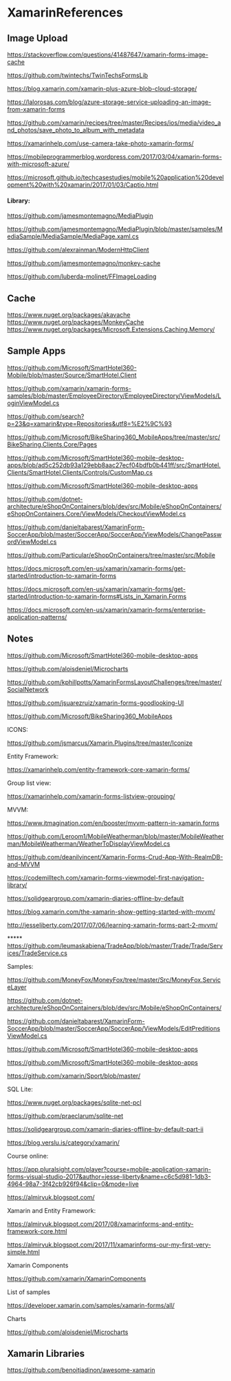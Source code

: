 # XamarinReferences
<h2>Image Upload</h2>

https://stackoverflow.com/questions/41487647/xamarin-forms-image-cache 

https://github.com/twintechs/TwinTechsFormsLib 

https://blog.xamarin.com/xamarin-plus-azure-blob-cloud-storage/ 

https://lalorosas.com/blog/azure-storage-service-uploading-an-image-from-xamarin-forms 

https://github.com/xamarin/recipes/tree/master/Recipes/ios/media/video_and_photos/save_photo_to_album_with_metadata 

https://xamarinhelp.com/use-camera-take-photo-xamarin-forms/ 

https://mobileprogrammerblog.wordpress.com/2017/03/04/xamarin-forms-with-microsoft-azure/ 

https://microsoft.github.io/techcasestudies/mobile%20application%20development%20with%20xamarin/2017/01/03/Captio.html 


<h4>Library:</h4> 

https://github.com/jamesmontemagno/MediaPlugin 

https://github.com/jamesmontemagno/MediaPlugin/blob/master/samples/MediaSample/MediaSample/MediaPage.xaml.cs 


https://github.com/alexrainman/ModernHttpClient 


https://github.com/jamesmontemagno/monkey-cache 


https://github.com/luberda-molinet/FFImageLoading 

<h2>Cache</h2>

https://www.nuget.org/packages/akavache 
https://www.nuget.org/packages/MonkeyCache 
https://www.nuget.org/packages/Microsoft.Extensions.Caching.Memory/

 <h2>Sample Apps</h2>
 
 https://github.com/Microsoft/SmartHotel360-Mobile/blob/master/Source/SmartHotel.Client
 
 https://github.com/xamarin/xamarin-forms-samples/blob/master/EmployeeDirectory/EmployeeDirectory/ViewModels/LoginViewModel.cs 

https://github.com/search?p=23&q=xamarin&type=Repositories&utf8=%E2%9C%93 

https://github.com/Microsoft/BikeSharing360_MobileApps/tree/master/src/BikeSharing.Clients.Core/Pages 

https://github.com/Microsoft/SmartHotel360-mobile-desktop-apps/blob/ad5c252db93a129ebb8aac27ecf04bdfb0b441ff/src/SmartHotel.Clients/SmartHotel.Clients/Controls/CustomMap.cs 

https://github.com/Microsoft/SmartHotel360-mobile-desktop-apps 

https://github.com/dotnet-architecture/eShopOnContainers/blob/dev/src/Mobile/eShopOnContainers/eShopOnContainers.Core/ViewModels/CheckoutViewModel.cs 

https://github.com/danieltabarest/XamarinForm-SoccerApp/blob/master/SoccerApp/SoccerApp/ViewModels/ChangePasswordViewModel.cs 

https://github.com/Particular/eShopOnContainers/tree/master/src/Mobile 

https://docs.microsoft.com/en-us/xamarin/xamarin-forms/get-started/introduction-to-xamarin-forms 

https://docs.microsoft.com/en-us/xamarin/xamarin-forms/get-started/introduction-to-xamarin-forms#Lists_in_Xamarin.Forms 

https://docs.microsoft.com/en-us/xamarin/xamarin-forms/enterprise-application-patterns/ 

<h2>Notes</h2>

https://github.com/Microsoft/SmartHotel360-mobile-desktop-apps 

https://github.com/aloisdeniel/Microcharts 

https://github.com/kphillpotts/XamarinFormsLayoutChallenges/tree/master/SocialNetwork 

https://github.com/jsuarezruiz/xamarin-forms-goodlooking-UI 

https://github.com/Microsoft/BikeSharing360_MobileApps 

 ICONS: 

https://github.com/jsmarcus/Xamarin.Plugins/tree/master/Iconize 

 Entity Framework: 

https://xamarinhelp.com/entity-framework-core-xamarin-forms/ 

 Group list view: 

https://xamarinhelp.com/xamarin-forms-listview-grouping/ 

 MVVM: 

https://www.itmagination.com/en/booster/mvvm-pattern-in-xamarin.forms 

https://github.com/Leroom1/MobileWeatherman/blob/master/MobileWeatherman/MobileWeatherman/WeatherToDisplayViewModel.cs 

https://github.com/deanilvincent/Xamarin-Forms-Crud-App-With-RealmDB-and-MVVM 

https://codemilltech.com/xamarin-forms-viewmodel-first-navigation-library/ 

https://solidgeargroup.com/xamarin-diaries-offline-by-default 

https://blog.xamarin.com/the-xamarin-show-getting-started-with-mvvm/ 

http://jesseliberty.com/2017/07/06/learning-xamarin-forms-part-2-mvvm/ 

***** https://github.com/leumaskabiena/TradeApp/blob/master/Trade/Trade/Services/TradeService.cs 

Samples: 

https://github.com/MoneyFox/MoneyFox/tree/master/Src/MoneyFox.ServiceLayer

https://github.com/dotnet-architecture/eShopOnContainers/blob/dev/src/Mobile/eShopOnContainers/ 

https://github.com/danieltabarest/XamarinForm-SoccerApp/blob/master/SoccerApp/SoccerApp/ViewModels/EditPreditionsViewModel.cs 

https://github.com/Microsoft/SmartHotel360-mobile-desktop-apps 

https://github.com/Microsoft/SmartHotel360-mobile-desktop-apps 

https://github.com/xamarin/Sport/blob/master/ 

SQL Lite: 

https://www.nuget.org/packages/sqlite-net-pcl 

https://github.com/praeclarum/sqlite-net 

https://solidgeargroup.com/xamarin-diaries-offline-by-default-part-ii 

https://blog.verslu.is/category/xamarin/ 

 Course online: 

https://app.pluralsight.com/player?course=mobile-application-xamarin-forms-visual-studio-2017&author=jesse-liberty&name=c6c5d981-1db3-4964-98a7-3f42cb926f94&clip=0&mode=live 

https://almirvuk.blogspot.com/ 

 Xamarin and Entity Framework: 

https://almirvuk.blogspot.com/2017/08/xamarinforms-and-entity-framework-core.html 

https://almirvuk.blogspot.com/2017/11/xamarinforms-our-my-first-very-simple.html 

 Xamarin Components 

https://github.com/xamarin/XamarinComponents 

 List of samples 

https://developer.xamarin.com/samples/xamarin-forms/all/ 

 Charts 

https://github.com/aloisdeniel/Microcharts  
 

<h2>Xamarin Libraries</h2> 

https://github.com/benoitjadinon/awesome-xamarin 
